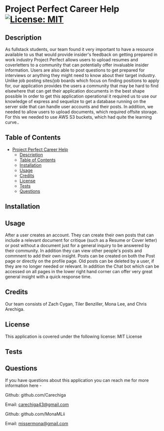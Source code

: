 # Project Perfect Career Help  	[![License: MIT](https://img.shields.io/badge/License-MIT-yellow.svg)](https://opensource.org/licenses/MIT)

## Description

As fullstack students, our team found it very important to have a resource available to us that would provide insider's feedback on getting prepared in work industry
Project Perfect allows users to upload resumes and coverletters to a community that can potentially offer invaluable insider information. Users are also able to post questions to get prepared for interviews or anything they might need to know about their target industry.
Unlike job posting sites/job boards which focus on finding positions to apply for, our application provides the users a community that may be hard to find elsewhere that can get their application documents in the best shape possible
In order to get this application operational it required us to use our knowledge of express and sequelize to get a database running on the server side that can handle user accounts and their posts. In addition, we needed to allow users to upload documents, which required offsite storage. For this we needed to use AWS S3 buckets, which had quite the learning curve..

## Table of Contents

- [Project Perfect Career Help  	](#project-perfect-career-help--)
  - [Description](#description)
  - [Table of Contents](#table-of-contents)
  - [Installation](#installation)
  - [Usage](#usage)
  - [Credits](#credits)
  - [License](#license)
  - [Tests](#tests)
  - [Questions](#questions)

## Installation



## Usage

After a user creates an account. They can create their own posts that can include a relevant document for critique (such as a Resume or Cover letter) or post without a document just for a general inquiry to be answered by their community. In addition they can view other people's posts and commnent to add their own insight. Posts can be created on both the Post page or directly on the profile page. Old posts can be deleted by a user, if they are no longer needed or relevant. In addition the Chat bot which can be accessed on all pages in the lower right hand corner can offer very great general insight with a quick response time.

## Credits

Our team consists of Zach Cygan, Tiler Benziller, Mona Lee, and Chris Arechiga. 

## License

This application is covered under the following license: MIT License

## Tests



## Questions
If you have questions about this application you can reach me for more information here - 

Github: github.com/Carechiga

Email: carechiga43@gmail.com

Github: github.com/MonaMLii

Email: missermona@gmail.com